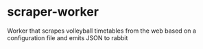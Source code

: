 # scraper-worker
Worker that scrapes volleyball timetables from the web based on a configuration file and emits JSON to rabbit
